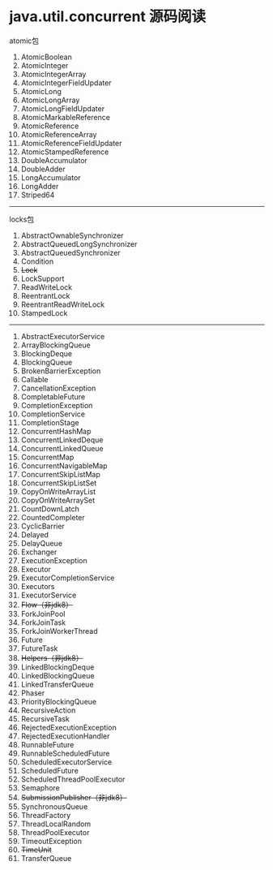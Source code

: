 # java.util.concurrent 源码阅读

atomic包
1. AtomicBoolean
2. AtomicInteger
3. AtomicIntegerArray
4. AtomicIntegerFieldUpdater
5. AtomicLong
6. AtomicLongArray
7. AtomicLongFieldUpdater
8. AtomicMarkableReference
9. AtomicReference
10. AtomicReferenceArray
11. AtomicReferenceFieldUpdater
12. AtomicStampedReference
13. DoubleAccumulator
14. DoubleAdder
15. LongAccumulator
16. LongAdder
17. Striped64

---
locks包
1. AbstractOwnableSynchronizer
2. AbstractQueuedLongSynchronizer
3. AbstractQueuedSynchronizer
4. Condition
5. ~~Lock~~
6. LockSupport
7. ReadWriteLock
8. ReentrantLock
9. ReentrantReadWriteLock
10. StampedLock

---
1. AbstractExecutorService
2. ArrayBlockingQueue
3. BlockingDeque
4. BlockingQueue
5. BrokenBarrierException
6. Callable
7. CancellationException
8. CompletableFuture
9. CompletionException
10. CompletionService
11. CompletionStage
12. ConcurrentHashMap
13. ConcurrentLinkedDeque
14. ConcurrentLinkedQueue
15. ConcurrentMap
16. ConcurrentNavigableMap
17. ConcurrentSkipListMap
18. ConcurrentSkipListSet
19. CopyOnWriteArrayList
20. CopyOnWriteArraySet
21. CountDownLatch
22. CountedCompleter
23. CyclicBarrier
24. Delayed
25. DelayQueue
26. Exchanger
27. ExecutionException
28. Executor
29. ExecutorCompletionService
30. Executors
31. ExecutorService
32. ~~Flow（非jdk8）~~
33. ForkJoinPool
34. ForkJoinTask
35. ForkJoinWorkerThread
36. Future
37. FutureTask
38. ~~Helpers（非jdk8）~~
39. LinkedBlockingDeque
40. LinkedBlockingQueue
41. LinkedTransferQueue
42. Phaser
43. PriorityBlockingQueue
44. RecursiveAction
45. RecursiveTask
46. RejectedExecutionException
47. RejectedExecutionHandler
48. RunnableFuture
49. RunnableScheduledFuture
50. ScheduledExecutorService
51. ScheduledFuture
52. ScheduledThreadPoolExecutor
53. Semaphore
54. ~~SubmissionPublisher（非jdk8）~~
55. SynchronousQueue
56. ThreadFactory
57. ThreadLocalRandom
58. ThreadPoolExecutor
59. TimeoutException
60. ~~TimeUnit~~
61. TransferQueue